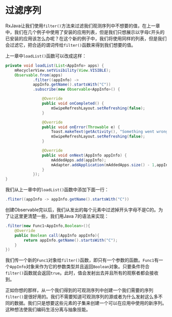 # 过滤序列

RxJava让我们使用`filter()`方法来过滤我们观测序列中不想要的值，在上一章中，我们在几个例子中使用了安装的应用列表，但是我们只想展示以字母`C`开头的已安装的应用该怎么办呢？在这个新的例子中，我们将使用同样的列表，但是我们会过滤它，把合适的谓词传给`filter()`函数来得到我们想要的值。

上一章中`loadList()`函数可以改成这样：
```java
private void loadList(List<AppInfo> apps) {
    mRecyclerView.setVisibility(View.VISIBLE);
    Observable.from(apps)
            .filter((appInfo) ->
            appInfo.getName().startsWith("C"))
            .subscribe(new Observable<AppInfo>() {

                @Override
                public void onCompleted() {
                    mSwipeRefreshLayout.setRefreshing(false);
                }

                @Override
                public void onError(Throwable e) {
                    Toast.makeText(getActivity(), "Something went wrong!", Toast.LENGTH_SHORT).show();
                    mSwipeRefreshLayout.setRefreshing(false);
                }

                @Override
                public void onNext(AppInfo appInfo) {
                    mAddedApps.add(appInfo); 
                    mAdapter.addApplication(mAddedApps.size() - 1,appInfo);
                }
            });
}
```
我们从上一章中的`loadList()`函数中添加下面一行：
```java
.fliter((appInfo -> appInfo.getName().startsWith("C"))
```
创建Observable完以后，我们从发出的每个元素中过滤掉开头字母不是C的。为了让这里更清楚一些，我们用Java 7的语法来实现：
```java
.filter(new Func1<AppInfo,Boolean>(){
    @Override
    public Boolean call(AppInfo appInfo){
        return appInfo.getName().startsWith("C");
    }
})
```

我们传一个新的`Func1`对象给`filter()`函数，即只有一个参数的函数。`Func1`有一个`AppInfo`对象来作为它的参数类型并且返回`Boolean`对象。只要条件符合`filter()`函数就会返回`true`。此时，值会发射出去并且所有的观察者都会接收到。

正如你想的那样，从一个我们得到的可观测序列中创建一个我们需要的序列`filter()`是很好用的。我们不需要知道可观测序列的源或者为什么发射这么多不同的数据。我们只是想要这些元素的子集来创建一个可以在应用中使用的新序列。这种想法使我们编码生活分离与抽象技能。




























